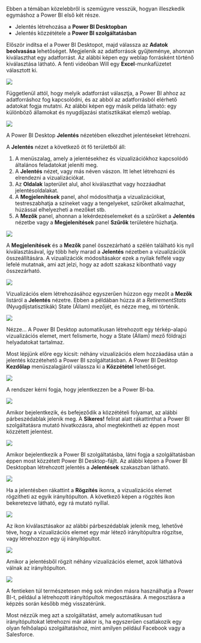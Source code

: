 Ebben a témában közelebbről is szemügyre vesszük, hogyan illeszkedik egymáshoz a Power BI első két része.

* Jelentés létrehozása a **Power BI Desktopban**
* Jelentés közzététele a **Power BI szolgáltatásban**

Először indítsa el a Power BI Desktopot, majd válassza az **Adatok beolvasása** lehetőséget. Megjelenik az adatforrások gyűjteménye, ahonnan kiválaszthat egy adatforrást. Az alábbi képen egy weblap forrásként történő kiválasztása látható. A fenti videóban Will egy **Excel**-munkafüzetet választott ki.

![](media/0-2-get-started-power-bi-desktop/c0a2_1.png)

Függetlenül attól, hogy melyik adatforrást választja, a Power BI ahhoz az adatforráshoz fog kapcsolódni, és az abból az adatforrásból elérhető adatokat fogja mutatni. Az alábbi képen egy másik példa látható: egy különböző államokat és nyugdíjazási statisztikákat elemző weblap.

![](media/0-2-get-started-power-bi-desktop/c0a2_2.png)

A Power BI Desktop **Jelentés** nézetében elkezdhet jelentéseket létrehozni.

A **Jelentés** nézet a következő öt fő területből áll:

1. A menüszalag, amely a jelentésekhez és vizualizációkhoz kapcsolódó általános feladatokat jeleníti meg.
2. A **Jelentés** nézet, vagy más néven vászon. Itt lehet létrehozni és elrendezni a vizualizációkat.
3. Az **Oldalak** lapterület alul, ahol kiválaszthat vagy hozzáadhat jelentésoldalakat.
4. A **Megjelenítések** panel, ahol módosíthatja a vizualizációkat, testreszabhatja a színeket vagy a tengelyeket, szűrőket alkalmazhat, húzással elhelyezheti a mezőket stb.
5. A **Mezők** panel, ahonnan a lekérdezéselemeket és a szűrőket a **Jelentés** nézetbe vagy a **Megjelenítések** panel **Szűrők** területére húzhatja.

![](media/0-2-get-started-power-bi-desktop/c0a2_3.png)

A **Megjelenítések** és a **Mezők** panel összezárható a szélén található kis nyíl kiválasztásával, így több hely marad a **Jelentés** nézetben a vizualizációk összeállítására. A vizualizációk módosításakor ezek a nyilak felfelé vagy lefelé mutatnak, ami azt jelzi, hogy az adott szakasz kibontható vagy összezárható.

![](media/0-2-get-started-power-bi-desktop/c0a2_4.png)

Vizualizációs elem létrehozásához egyszerűen húzzon egy mezőt a **Mezők** listáról a **Jelentés** nézetre. Ebben a példában húzza át a *RetirementStats* (Nyugdíjstatisztikák) State (Állam) mezőjét, és nézze meg, mi történik.

![](media/0-2-get-started-power-bi-desktop/c0a2_5.png)

Nézze... A Power BI Desktop automatikusan létrehozott egy térkép-alapú vizualizációs elemet, mert felismerte, hogy a State (Állam) mező földrajzi helyadatokat tartalmaz.

Most lépjünk előre egy kicsit: néhány vizualizációs elem hozzáadása után a jelentés közzétehető a Power BI szolgáltatásban. A Power BI Desktop **Kezdőlap** menüszalagjáról válassza ki a **Közzététel** lehetőséget.

![](media/0-2-get-started-power-bi-desktop/c0a2_6.png)

A rendszer kérni fogja, hogy jelentkezzen be a Power BI-ba.

![](media/0-2-get-started-power-bi-desktop/c0a2_7.png)

Amikor bejelentkezik, és befejeződik a közzétételi folyamat, az alábbi párbeszédablak jelenik meg. A **Sikeres!** felirat alatt rákattinthat a Power BI szolgáltatásra mutató hivatkozásra, ahol megtekintheti az éppen most közzétett jelentést.

![](media/0-2-get-started-power-bi-desktop/c0a2_8.png)

Amikor bejelentkezik a Power BI szolgáltatásba, látni fogja a szolgáltatásban éppen most közzétett Power BI Desktop-fájlt. Az alábbi képen a Power BI Desktopban létrehozott jelentés a **Jelentések** szakaszban látható.

![](media/0-2-get-started-power-bi-desktop/c0a2_9.png)

Ha a jelentésben rákattint a **Rögzítés** ikonra, a vizualizációs elemet rögzítheti az egyik irányítópulton. A következő képen a rögzítés ikon bekeretezve látható, egy rá mutató nyíllal.

![](media/0-2-get-started-power-bi-desktop/c0a2_10.png)

Az ikon kiválasztásakor az alábbi párbeszédablak jelenik meg, lehetővé téve, hogy a vizualizációs elemet egy már létező irányítópultra rögzítse, vagy létrehozzon egy új irányítópultot.

![](media/0-2-get-started-power-bi-desktop/c0a2_11.png)

Amikor a jelentésből rögzít néhány vizualizációs elemet, azok láthatóvá válnak az irányítópulton.

![](media/0-2-get-started-power-bi-desktop/c0a2_12.png)

A fentieken túl természetesen még sok minden másra használhatja a Power BI-t, például a létrehozott irányítópultok megosztására. A megosztásra a képzés során később még visszatérünk.

Most nézzük meg azt a szolgáltatást, amely automatikusan tud irányítópultokat létrehozni már akkor is, ha egyszerűen csatlakozik egy olyan felhőalapú szolgáltatáshoz, mint amilyen például Facebook vagy a Salesforce.

